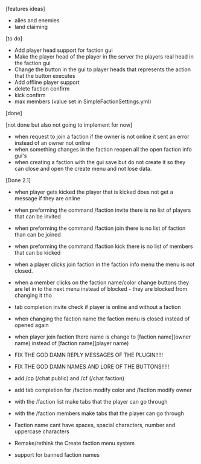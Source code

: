 [features ideas]
- alies and enemies
- land claiming

[to do]
- Add player head support for faction gui
- Make the player head of the player in the server the players real head in the faction gui
- Change the button in the gui to player heads that represents the action that the button executes
- Add offline player support
- delete faction confirm
- kick confirm
- max members (value set in SimpleFactionSettings.yml)

[done]


[not done but also not going to implement for now]
- when request to join a faction if the owner is not online it sent an error instead of an owner not online
- when something changes in the faction reopen all the open faction info gui's
- when creating a faction with the gui save but do not create it so they can close and open the create menu and not lose data.



[Done 2.1]
- when player gets kicked the player that is kicked does not get a message if they are online
- when preforming the command /faction invite there is no list of players that can be invited
- when preforming the command /faction join there is no list of faction than can be joined
- when preforming the command /faction kick there is no list of members that can be kicked
- when a player clicks join faction in the faction info menu the menu is not closed.
- when a member clicks on the faction name/color change buttons they are let in to the next menu instead of blocked - they are blocked from changing it tho

- tab completion invite check if player is online and without a faction
- when changing the faction name the faction menu is closed instead of opened again
- when player join faction there name is change to [faction name](owner name) instead of [faction name](player name)
- FIX THE GOD DAMN REPLY MESSAGES OF THE PLUGIN!!!!!
- FIX THE GOD DAMN NAMES AND LORE OF THE BUTTONS!!!!!
- add /cp (/chat public) and /cf (/chat faction)
- add tab completion for /faction modify color and /faction modify owner
- with the /faction list make tabs that the player can go through
- with the /faction members make tabs that the player can go through
- Faction name cant have spaces, spacial characters, number and uppercase characters
- Remake/rethink the Create faction menu system
- support for banned faction names